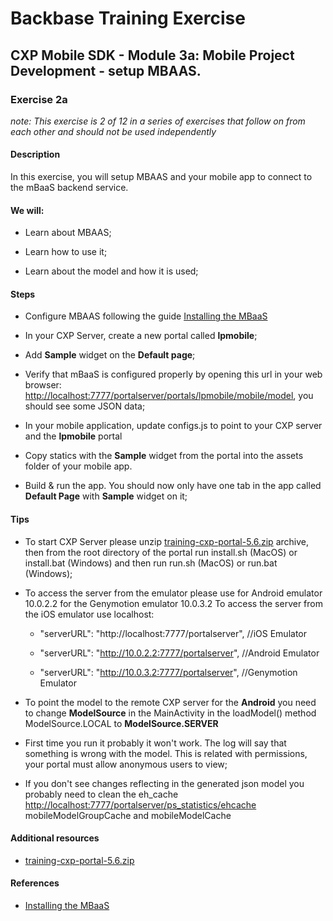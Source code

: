Backbase Training Exercise
==========================

CXP Mobile SDK - Module 3a: Mobile Project Development - setup MBAAS.
---------------------------------------------------------------------

### Exercise 2a

*note: This exercise is 2 of 12 in a series of exercises that follow on from
each other and should not be used independently*

#### Description

In this exercise, you will setup MBAAS and your mobile app to connect to the
mBaaS backend service.

#### We will:

-   Learn about MBAAS;

-   Learn how to use it;

-   Learn about the model and how it is used;

#### Steps

-   Configure MBAAS following the guide [Installing the
    MBaaS](<https://my.backbase.com/resources/documentation/mobile-sdk/1.2/mobileapp_install_backend.html>)

-   In your CXP Server, create a new portal called **lpmobile**;

-   Add **Sample** widget on the **Default page**;

-   Verify that mBaaS is configured properly by opening this url in your web
    browser: <http://localhost:7777/portalserver/portals/lpmobile/mobile/model>,
    you should see some JSON data;

-   In your mobile application, update configs.js to point to your CXP server
    and the **lpmobile** portal

-   Copy statics with the **Sample** widget from the portal into the assets
    folder of your mobile app.

-   Build & run the app. You should now only have one tab in the app called
    **Default Page** with **Sample** widget on it;

#### Tips

-   To start CXP Server please unzip
    [training-cxp-portal-5.6.zip](<../../Resources/training-cxp-portal-5.6.zip>)
    archive, then from the root directory of the portal run install.sh (MacOS)
    or install.bat (Windows) and then run run.sh (MacOS) or run.bat (Windows);

-   To access the server from the emulator please use for Android emulator
    10.0.2.2 for the Genymotion emulator 10.0.3.2 To access the server from the
    iOS emulator use localhost:

    -   "serverURL": "http://localhost:7777/portalserver", //iOS Emulator

    -   "serverURL": "http://10.0.2.2:7777/portalserver", //Android Emulator

    -   "serverURL": "http://10.0.3.2:7777/portalserver", //Genymotion Emulator

-   To point the model to the remote CXP server for the **Android** you need to
    change **ModelSource** in the MainActivity in the loadModel() method
    ModelSource.LOCAL to **ModelSource.SERVER**

-   First time you run it probably it won't work. The log will say that
    something is wrong with the model. This is related with permissions, your
    portal must allow anonymous users to view;

-   If you don't see changes reflecting in the generated json model you probably
    need to clean the eh\_cache
    <http://localhost:7777/portalserver/ps_statistics/ehcache>
    mobileModelGroupCache and mobileModelCache

#### Additional resources

-   [training-cxp-portal-5.6.zip](<../../Resources/training-cxp-portal-5.6.zip>)

#### References

-   [Installing the
    MBaaS](<https://my.backbase.com/resources/documentation/mobile-sdk/1.2/mobileapp_install_backend.html>)
